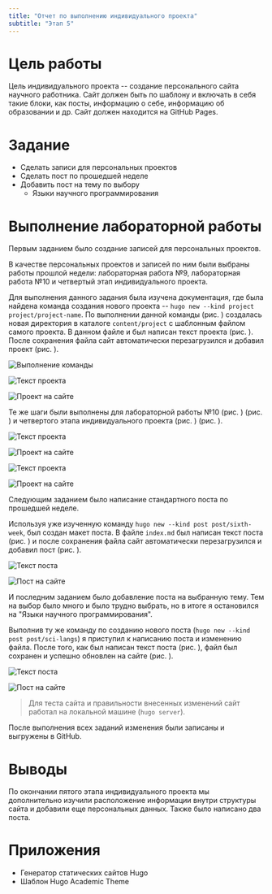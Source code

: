 ```yaml
---
title: "Отчет по выполнению индивидуального проекта"
subtitle: "Этап 5"
---
```


# Цель работы

Цель индивидуального проекта -- создание персонального сайта научного работника. 
Сайт должен быть по шаблону и включать в себя такие блоки, как посты, информацию о себе, 
информацию об образовании и др. Сайт должен находится на GitHub Pages. 

# Задание


- Сделать записи для персональных проектов
- Сделать пост по прошедшей неделе
- Добавить пост на тему по выбору
  - Языки научного программирования

# Выполнение лабораторной работы

Первым заданием было создание записей для персональных проектов.

В качестве персональных проектов и записей по ним были выбраны работы прошлой недели: лабораторная работа №9, лабораторная работа №10 и четвертый этап индивидуального проекта.

Для выполнения данного задания была изучена документация, где была найдена команда создания нового проекта -- `hugo new --kind project project/project-name`. По выполнении данной команды (рис. ) создалась новая директория в каталоге `content/project` с шаблонным файлом самого проекта. В данном файле и был написан текст проекта (рис. ). После сохранения файла сайт автоматически перезагрузился и добавил проект (рис. ).

![Выполнение команды](image/s-1653646162.png)

![Текст проекта](image/s-1653646272.png)

![Проект на сайте](image/s-1653646327.png)

Те же шаги были выполнены для лабораторной работы №10 (рис. ) (рис. ) и четвертого этапа индивидуального проекта (рис. ) (рис. ). 

![Текст проекта](image/s-1653646354.png)

![Проект на сайте](image/s-1653646371.png)

![Текст проекта](image/s-1653646394.png)

![Проект на сайте](image/s-1653646408.png)

Следующим заданием было написание стандартного поста по прошедшей неделе.

Используя уже изученную команду `hugo new --kind post post/sixth-week`, был создан макет поста. В файле `index.md` был написан текст поста (рис. ) и после сохранения файла сайт автоматически перезагрузился и добавил пост (рис. ).

![Текст поста](image/s-1653646426.png)

![Пост на сайте](image/s-1653646441.png)

И последним заданием было добавление поста на выбранную тему. Тем на выбор было много и было трудно выбрать, но в итоге я остановился на "Языки научного программирования".

Выполнив ту же команду по созданию нового поста (`hugo new --kind post post/sci-langs`) я приступил к написанию поста и изменению файла. После того, как был написан текст поста (рис. ), файл был сохранен и успешно обновлен на сайте (рис. ).

![Текст поста](image/s-1653646459.png)

![Пост на сайте](image/s-1653646479.png)

> Для теста сайта и правильности внесенных изменений сайт работал на локальной машине (`hugo server`).

После выполнения всех заданий изменения были записаны и выгружены в GitHub.

# Выводы

По окончании пятого этапа индивидуального проекта мы дополнительно изучили расположение информации внутри структуры сайта и добавили еще персональных данных. Также было написано два поста.


# Приложения

- Генератор статических сайтов Hugo
- Шаблон Hugo Academic Theme
